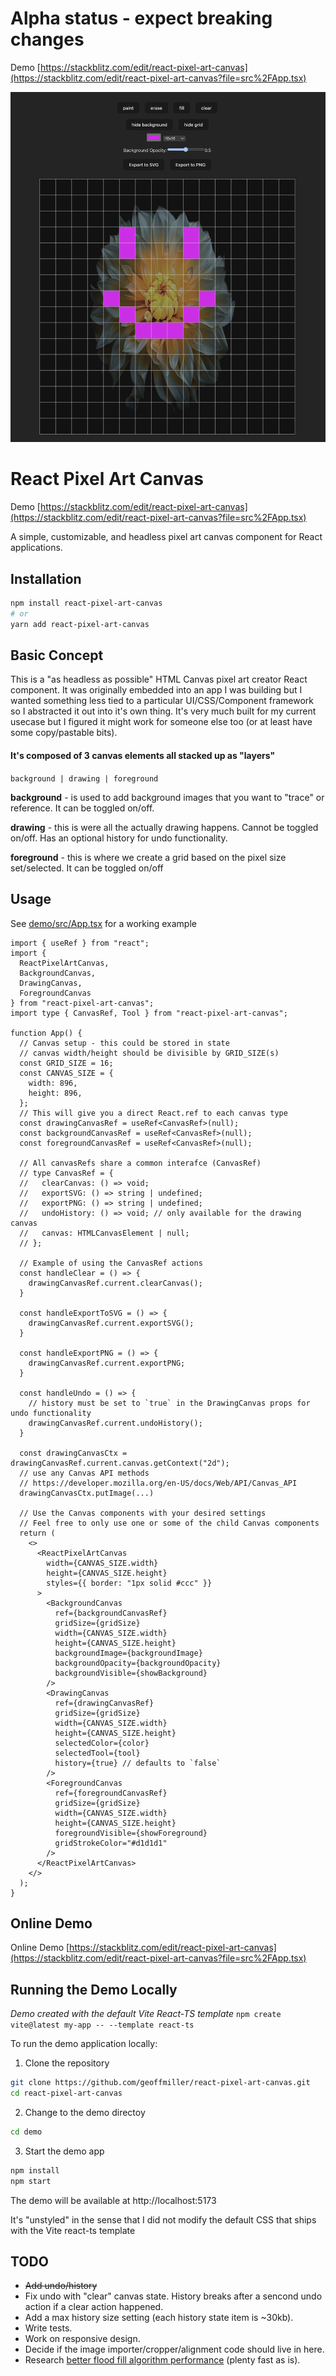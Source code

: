 # Alpha status - expect breaking changes

Demo [https://stackblitz.com/edit/react-pixel-art-canvas](https://stackblitz.com/edit/react-pixel-art-canvas?file=src%2FApp.tsx)

<img src="https://raw.githubusercontent.com/geoffmiller/react-pixel-art-canvas/refs/heads/main/docs/demo_screenshot.png">

# React Pixel Art Canvas

Demo [https://stackblitz.com/edit/react-pixel-art-canvas](https://stackblitz.com/edit/react-pixel-art-canvas?file=src%2FApp.tsx)

A simple, customizable, and headless pixel art canvas component for React applications.

## Installation

```bash
npm install react-pixel-art-canvas
# or
yarn add react-pixel-art-canvas
```

## Basic Concept

This is a "as headless as possible" HTML Canvas pixel art creator React component. It was originally embedded into an app I was building but I wanted something less tied to a particular UI/CSS/Component framework so I abstracted it out into it's own thing. It's very much built for my current usecase but I figured it might work for someone else too (or at least have some copy/pastable bits).

#### It's composed of 3 canvas elements all stacked up as "layers"

`background | drawing | foreground`

**background** - is used to add background images that you want to "trace" or reference. It can be toggled on/off.

**drawing** - this is were all the actually drawing happens. Cannot be toggled on/off. Has an optional history for undo functionality.

**foreground** - this is where we create a grid based on the pixel size set/selected. It can be toggled on/off

## Usage

See [demo/src/App.tsx](./demo/src/App.tsx) for a working example

```tsx
import { useRef } from "react";
import {
  ReactPixelArtCanvas,
  BackgroundCanvas,
  DrawingCanvas,
  ForegroundCanvas
} from "react-pixel-art-canvas";
import type { CanvasRef, Tool } from "react-pixel-art-canvas";

function App() {
  // Canvas setup - this could be stored in state
  // canvas width/height should be divisible by GRID_SIZE(s)
  const GRID_SIZE = 16;
  const CANVAS_SIZE = {
    width: 896,
    height: 896,
  };
  // This will give you a direct React.ref to each canvas type
  const drawingCanvasRef = useRef<CanvasRef>(null);
  const backgroundCanvasRef = useRef<CanvasRef>(null);
  const foregroundCanvasRef = useRef<CanvasRef>(null);

  // All canvasRefs share a common interafce (CanvasRef)
  // type CanvasRef = {
  //   clearCanvas: () => void;
  //   exportSVG: () => string | undefined;
  //   exportPNG: () => string | undefined;
  //   undoHistory: () => void; // only available for the drawing canvas
  //   canvas: HTMLCanvasElement | null;
  // };

  // Example of using the CanvasRef actions
  const handleClear = () => {
    drawingCanvasRef.current.clearCanvas();
  }

  const handleExportToSVG = () => {
    drawingCanvasRef.current.exportSVG();
  }

  const handleExportPNG = () => {
    drawingCanvasRef.current.exportPNG;
  }

  const handleUndo = () => {
    // history must be set to `true` in the DrawingCanvas props for undo functionality
    drawingCanvasRef.current.undoHistory();
  }

  const drawingCanvasCtx = drawingCanvasRef.current.canvas.getContext("2d");
  // use any Canvas API methods
  // https://developer.mozilla.org/en-US/docs/Web/API/Canvas_API
  drawingCanvasCtx.putImage(...)

  // Use the Canvas components with your desired settings
  // Feel free to only use one or some of the child Canvas components
  return (
    <>
      <ReactPixelArtCanvas
        width={CANVAS_SIZE.width}
        height={CANVAS_SIZE.height}
        styles={{ border: "1px solid #ccc" }}
      >
        <BackgroundCanvas
          ref={backgroundCanvasRef}
          gridSize={gridSize}
          width={CANVAS_SIZE.width}
          height={CANVAS_SIZE.height}
          backgroundImage={backgroundImage}
          backgroundOpacity={backgroundOpacity}
          backgroundVisible={showBackground}
        />
        <DrawingCanvas
          ref={drawingCanvasRef}
          gridSize={gridSize}
          width={CANVAS_SIZE.width}
          height={CANVAS_SIZE.height}
          selectedColor={color}
          selectedTool={tool}
          history={true} // defaults to `false`
        />
        <ForegroundCanvas
          ref={foregroundCanvasRef}
          gridSize={gridSize}
          width={CANVAS_SIZE.width}
          height={CANVAS_SIZE.height}
          foregroundVisible={showForeground}
          gridStrokeColor="#d1d1d1"
        />
      </ReactPixelArtCanvas>
    </>
  );
}
```

## Online Demo

Online Demo [https://stackblitz.com/edit/react-pixel-art-canvas](https://stackblitz.com/edit/react-pixel-art-canvas?file=src%2FApp.tsx)

## Running the Demo Locally

_Demo created with the default Vite React-TS template_ `npm create vite@latest my-app -- --template react-ts`

To run the demo application locally:

1. Clone the repository

```bash
git clone https://github.com/geoffmiller/react-pixel-art-canvas.git
cd react-pixel-art-canvas
```

2. Change to the demo directoy

```bash
cd demo
```

3. Start the demo app

```bash
npm install
npm start
```

The demo will be available at http://localhost:5173

It's "unstyled" in the sense that I did not modify the default CSS that ships with the Vite react-ts template

## TODO

- ~~Add undo/history~~
- Fix undo with "clear" canvas state. History breaks after a sencond undo action if a clear action happened.
- Add a max history size setting (each history state item is ~30kb).
- Write tests.
- Work on responsive design.
- Decide if the image importer/cropper/alignment code should live in here.
- Research [better flood fill algorithm performance](https://shaneosullivan.wordpress.com/2023/05/23/instant-colour-fill-with-html-canvas/) (plenty fast as is).
